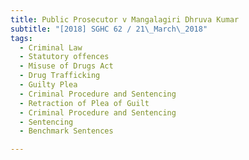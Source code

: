 ```yaml
---
title: Public Prosecutor v Mangalagiri Dhruva Kumar 
subtitle: "[2018] SGHC 62 / 21\_March\_2018"
tags:
  - Criminal Law
  - Statutory offences
  - Misuse of Drugs Act
  - Drug Trafficking
  - Guilty Plea
  - Criminal Procedure and Sentencing
  - Retraction of Plea of Guilt
  - Criminal Procedure and Sentencing
  - Sentencing
  - Benchmark Sentences

---
```


